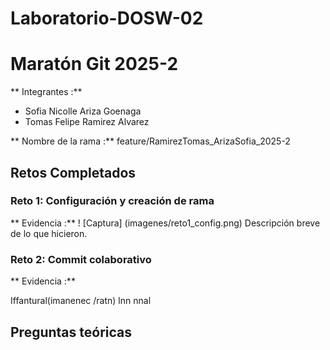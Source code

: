 # Laboratorio-DOSW-02

# Maratón Git 2025-2

** Integrantes :**
-  Sofia Nicolle Ariza Goenaga
-  Tomas Felipe Ramirez Alvarez

** Nombre de la rama :** feature/RamirezTomas_ArizaSofia_2025-2

## Retos Completados

### Reto 1: Configuración y creación de rama
** Evidencia :**
! [Captura] (imagenes/reto1_config.png)
Descripción breve de lo que hicieron.

### Reto 2: Commit colaborativo
** Evidencia :**

Iffantural(imanenec /ratn) lnn nnal

## Preguntas teóricas 
